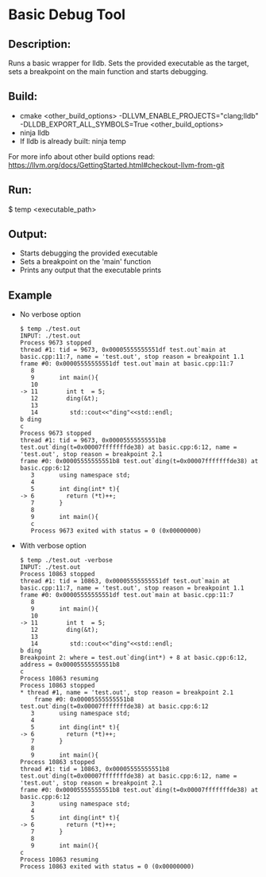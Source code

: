# Basic Debug Tool
## Description:
Runs a basic wrapper for lldb. Sets the provided executable as the target, sets a breakpoint on the main function and starts debugging.
## Build:
  * cmake <other_build_options> -DLLVM_ENABLE_PROJECTS="clang;lldb" -DLLDB_EXPORT_ALL_SYMBOLS=True <other_build_options>
  * ninja lldb
  * If lldb is already built: ninja temp
    
  For more info about other build options read: https://llvm.org/docs/GettingStarted.html#checkout-llvm-from-git
## Run:
 $ temp <executable_path>

## Output:
   * Starts debugging the provided executable
   * Sets a breakpoint on the 'main' function
   * Prints any output that the executable prints
## Example
   * No verbose option
     ```
     $ temp ./test.out
     INPUT: ./test.out
     Process 9673 stopped
     thread #1: tid = 9673, 0x00005555555551df test.out`main at basic.cpp:11:7, name = 'test.out', stop reason = breakpoint 1.1
     frame #0: 0x00005555555551df test.out`main at basic.cpp:11:7
        8   	
        9   	int main(){
        10  	
     -> 11  	  int t  = 5;
        12  	  ding(&t);
        13  	
        14  	   std::cout<<"ding"<<std::endl;
     b ding
     c
     Process 9673 stopped
     thread #1: tid = 9673, 0x00005555555551b8 test.out`ding(t=0x00007fffffffde38) at basic.cpp:6:12, name = 'test.out', stop reason = breakpoint 2.1
     frame #0: 0x00005555555551b8 test.out`ding(t=0x00007fffffffde38) at basic.cpp:6:12
        3   	using namespace std;
        4   	
        5   	int ding(int* t){
     -> 6   	  return (*t)++;
        7   	}
        8   	
        9   	int main(){
        c
        Process 9673 exited with status = 0 (0x00000000)
     ```
   * With verbose option
     ```
     $ temp ./test.out -verbose
     INPUT: ./test.out
     Process 10863 stopped
     thread #1: tid = 10863, 0x00005555555551df test.out`main at basic.cpp:11:7, name = 'test.out', stop reason = breakpoint 1.1
     frame #0: 0x00005555555551df test.out`main at basic.cpp:11:7
        8   	
        9   	int main(){
        10  	
     -> 11  	  int t  = 5;
        12  	  ding(&t);
        13  	
        14  	   std::cout<<"ding"<<std::endl;
     b ding
     Breakpoint 2: where = test.out`ding(int*) + 8 at basic.cpp:6:12, address = 0x00005555555551b8
     c
     Process 10863 resuming
     Process 10863 stopped
     * thread #1, name = 'test.out', stop reason = breakpoint 2.1
         frame #0: 0x00005555555551b8 test.out`ding(t=0x00007fffffffde38) at basic.cpp:6:12
        3   	using namespace std;
        4   	
        5   	int ding(int* t){
     -> 6   	  return (*t)++;
        7   	}
        8   	
        9   	int main(){
     Process 10863 stopped
     thread #1: tid = 10863, 0x00005555555551b8 test.out`ding(t=0x00007fffffffde38) at basic.cpp:6:12, name = 'test.out', stop reason = breakpoint 2.1
     frame #0: 0x00005555555551b8 test.out`ding(t=0x00007fffffffde38) at basic.cpp:6:12
        3   	using namespace std;
        4   	
        5   	int ding(int* t){
     -> 6   	  return (*t)++;
        7   	}
        8   	
        9   	int main(){
     c
     Process 10863 resuming
     Process 10863 exited with status = 0 (0x00000000)

     ```

    



    

